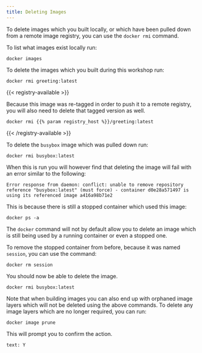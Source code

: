 ```yaml
---
title: Deleting Images
---
```


To delete images which you built locally, or which have been pulled down from a remote image registry, you can use the `docker rmi` command.

To list what images exist locally run:

```execute
docker images
```

To delete the images which you built during this workshop run:

```execute
docker rmi greeting:latest
```

{{< registry-available >}}

Because this image was re-tagged in order to push it to a remote registry, you will also need to delete that tagged version as well.

```execute
docker rmi {{% param registry_host %}}/greeting:latest
```

{{< /registry-available >}}

To delete the `busybox` image which was pulled down run:

```execute
docker rmi busybox:latest
```

When this is run you will however find that deleting the image will fail with an error similar to the following:

```
Error response from daemon: conflict: unable to remove repository reference "busybox:latest" (must force) - container d0e28a571497 is using its referenced image a416a98b71e2
```

This is because there is still a stopped container which used this image:

```execute
docker ps -a
```

The `docker` command will not by default allow you to delete an image which is still being used by a running container or even a stopped one.

To remove the stopped container from before, because it was named `session`, you can use the command:

```execute
docker rm session
```

You should now be able to delete the image.

```execute
docker rmi busybox:latest
```

Note that when building images you can also end up with orphaned image layers which will not be deleted using the above commands. To delete any image layers which are no longer required, you can run:

```execute
docker image prune
```

This will prompt you to confirm the action.

```terminal:input
text: Y
```
